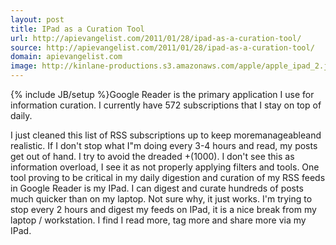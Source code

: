 ```yaml
---
layout: post
title: IPad as a Curation Tool
url: http://apievangelist.com/2011/01/28/ipad-as-a-curation-tool/
source: http://apievangelist.com/2011/01/28/ipad-as-a-curation-tool/
domain: apievangelist.com
image: http://kinlane-productions.s3.amazonaws.com/apple/apple_ipad_2.jpg
---
```

{% include JB/setup %}Google Reader is the primary application I use for information curation.  I currently have 572 subscriptions that I stay on top of daily.

I just cleaned this list of RSS subscriptions up to keep moremanageableand realistic.
If I don't stop what I"m doing every 3-4 hours and read, my posts get out of hand. I try to avoid the dreaded +(1000).
I don't see this as information overload, I see it as not properly applying filters and tools.
One tool proving to be critical in my daily digestion and curation of my RSS feeds in Google Reader is my IPad.
I can digest and curate hundreds of posts much quicker than on my laptop. Not sure why, it just works.
I'm trying to stop every 2 hours and digest my feeds on IPad, it is a nice break from my laptop / workstation. I find I read more, tag more and share more via my IPad.